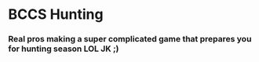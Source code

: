 # BCCS Hunting

### Real pros making a super complicated game that prepares you for hunting season LOL JK ;)
